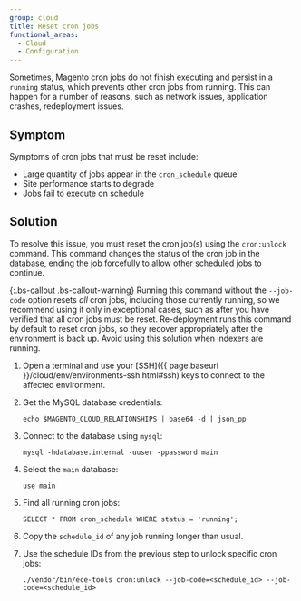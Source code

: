 ```yaml
---
group: cloud
title: Reset cron jobs
functional_areas:
  - Cloud
  - Configuration
---
```


Sometimes, Magento cron jobs do not finish executing and persist in a `running` status, which prevents other cron jobs from running. This can happen for a number of reasons, such as network issues, application crashes, redeployment issues.

## Symptom

Symptoms of cron jobs that must be reset include:

*   Large quantity of jobs appear in the `cron_schedule` queue
*   Site performance starts to degrade
*   Jobs fail to execute on schedule

## Solution

To resolve this issue, you must reset the cron job(s) using the `cron:unlock` command. This command changes the status of the cron job in the database, ending the job forcefully to allow other scheduled jobs to continue.

{:.bs-callout .bs-callout-warning}
Running this command without the `--job-code` option resets _all_ cron jobs, including those currently running, so we recommend using it only in exceptional cases, such as after you have verified that all cron jobs must be reset. Re-deployment runs this command by default to reset cron jobs, so they recover appropriately after the environment is back up. Avoid using this solution when indexers are running.


1.  Open a terminal and use your [SSH]({{ page.baseurl }}/cloud/env/environments-ssh.html#ssh) keys to connect to the affected environment.

1.  Get the MySQL database credentials:

    ```shell
    echo $MAGENTO_CLOUD_RELATIONSHIPS | base64 -d | json_pp
    ```

1.  Connect to the database using `mysql`:

    ```shell
    mysql -hdatabase.internal -uuser -ppassword main
    ```

1.  Select the `main` database:

    ```shell
    use main
    ```

1.  Find all running cron jobs:

    ```shell
    SELECT * FROM cron_schedule WHERE status = 'running';
    ```

1.  Copy the `schedule_id` of any job running longer than usual.

1.  Use the schedule IDs from the previous step to unlock specific cron jobs:

    ```shell
    ./vendor/bin/ece-tools cron:unlock --job-code=<schedule_id> --job-code=<schedule_id>
    ```

